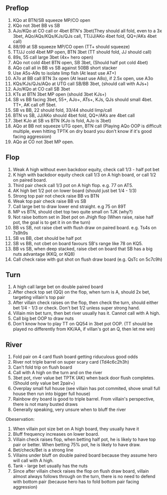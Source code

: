 ## Preflop

1. KQo at BTN/SB squeeze MP/CO open
2. KQo not 3bet BB vs SB
3. AJo/KQo at CO call or 4bet BTN's 3bet(They should all fold, even to a 3x 3bet, AQo/AQs/KQs/KJs/QJs call, TT/JJ/AKo 4bet fold, QQ+/AKs 4bet call)
4. 88/99 at SB squeeze MP/CO open (TT+ should squeeze)
5. TT/JJ cold 4bet MP open, BTN 3bet (TT should fold, JJ should call)
6. 89s, 55 call large 3bet (4x+ hero open)
7. AQo not cold 4bet BTN open, SB 3bet, (Should half pot cold 4bet) 
8. AQo call all in BB vs SB against 50BB short stacker
9. Use A5s-A9s to isolate limp fish (At least use AT+)
10. A7o at BB call BTN 3x open (At least use A8o), if 2.5x open, use A3o
11. KQs/KJs/QJs/AQo at UTG call SB/BB 3bet, (should call with AJs+)
12. AJo/KQo at CO call SB 3bet
13. KTs at BTN 3bet MP open (should 3bet KJs+)
14. SB vs BB facing 3bet, 55+, AJo+, ATs+, KJs, QJs should small 4bet. TT+, AK call off 5bet. 
15. SB vs BB, 22 should fold, 33/44 should limp/call
16. BTN vs SB, JJ/AKo should 4bet fold, QQ+/AKs are 4bet call
17. 3bet KJo at SB vs BTN (KJo is fold, AJo is 3bet)
18. AQo at BB not squeeze UTG open, BTN call (Playing AQo OOP is difficult multiple, even hitting TPTK on dry board you don't know if it's good facing aggression)
19. AQo at CO not 3bet MP open. 

## Flop

1. Weak A high without even backdoor equity, check call 1/3 - half pot bet
2. K high with backdoor equity check call 1/3 on A high board, or call 1/2 on paired board. 
3. Third pair check call 1/3 pot on A high flop. e.g. 77 on AT5.
4. AK high bet 1/2 pot on lower board (should just bet 1/4 - 1/3)
5. Strong top pair not check raise BB vs BTN
6. Weak top pair check raise BB vs SB
7. Call large bet to draw lower end straight. e.g 75 on 89T
8. MP vs BTN, should cbet top two quite small on TJK (why?)
9. Not raise bottom set in 3bet pot on Jhigh flop (When raise, raise half pot, the goal is to get it in on the turn)
10. BB vs SB, not raise cbet with flush draw on paired board. e.g. Ts4s on 7s9h9s
11. SB vs BB, cbet should be half pot
12. SB vs BB, not cbet on board favours SB's range like 78 on KQ5. 
13. BB vs SB, when deep stacked, raise cbet on board that SB has a big nuts advantage (KKQ, or KQ8)
14. Call check raise with gut shot on flush draw board (e.g. QsTc on 5c7c9h)

## Turn

1. A high call large bet on double paired board
2. After check top set (QQ) on the flop, when turn is A, should 2x bet, targeting villain's top pair
3. After villain check raises on the flop, then check the turn, should either bet 1/4 - 1/3 or check. Don't bet 1/2 unless super strong hand. 
4. Villain min bet turn, then bet river usually has it. Cannot call with A high.
5. Call big bet OOP to draw nuts
6. Don't know how to play TT on QQ54 in 3bet pot OOP. (TT should be played no differently from KK/AA, if villan's got an Q, then let me win)

## River

1. Fold pair on 4 card flush board getting riduculous good odds
2. River not triple barrel on super scary card (Td4c6c2h3h)
3. Can't fold trip on flush board
4. Call with A high on the turn and on the river
5. 3bet pot, river value bet TPTK (AK) when back door flush completes. (Should only value bet 2pair+)
6. Overplay small full house (see villain has pot commited, shove small full house then run into bigger full house)
7. Rainbow dry board is good to triple barrel. From villain's perspective, there is not many busted draws
8. Generally speaking, very unsure when to bluff the river

Obeservation:

1. When villain pot size bet on A high board, they usually have it
2. Bluff frequency increases on lower board. 
3. Villain check raises flop, when betting half pot, he is likely to have top pair or better. When betting 75% pot, he is likely to have draw. 
4. Bet/check/Bet is a strong line
5. Villains under bluff on double paired board because they assume hero will call with A high. 
6. Tank - large bet usually has the nuts
7. Since after villain check raises the flop on flush draw board, villain almost always follows through on the turn, there is no need to defend with bottom pair (because hero has to fold bottom pair facing aggression)
